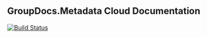 ## GroupDocs.Metadata Cloud Documentation

[![Build Status](https://travis-ci.com/groupdocs-metadata-cloud/docs.svg?branch=master)](https://travis-ci.com/groupdocs-metadata-cloud/docs)

